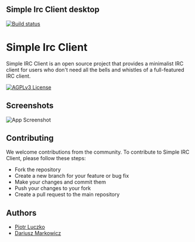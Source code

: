 ## Simple Irc Client desktop

[![Build status](https://github.com/Simple-Irc-Client/core/actions/workflows/ci.yml/badge.svg)](https://github.com/Simple-Irc-Client/core/actions/workflows/ci.yml)


# Simple Irc Client

Simple IRC Client is an open source project that provides a minimalist IRC client for users who don't need all the bells and whistles of a full-featured IRC client.



[![AGPLv3 License](https://img.shields.io/badge/License-AGPL%20v3-yellow.svg)](https://opensource.org/licenses/)
## Screenshots

![App Screenshot](https://via.placeholder.com/468x300?text=Screenshot)


## Contributing

We welcome contributions from the community. To contribute to Simple IRC Client, please follow these steps:

- Fork the repository
- Create a new branch for your feature or bug fix
- Make your changes and commit them
- Push your changes to your fork
- Create a pull request to the main repository

## Authors

- [Piotr Luczko](https://www.github.com/piotrluczko)
- [Dariusz Markowicz](https://www.github.com/dmarkowicz)

